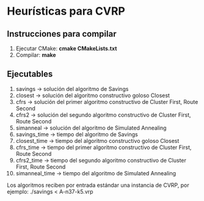 # Heurísticas para CVRP

## Instrucciones para compilar

1. Ejecutar CMake: **cmake CMakeLists.txt**
2. Compilar: **make**

## Ejecutables

1. savings -> solución del algoritmo de Savings
2. closest -> solución del algoritmo constructivo goloso Closest
3. cfrs -> solución del primer algoritmo constructivo de Cluster First, Route Second
4. cfrs2 -> solución del segundo algoritmo constructivo de Cluster First, Route Second
5. simanneal -> solución del algoritmo de Simulated Annealing
6. savings_time -> tiempo del algoritmo de Savings
7. closest_time -> tiempo del algoritmo constructivo goloso Closest
8. cfrs_time -> tiempo del primer algoritmo constructivo de Cluster First, Route Second
9. cfrs2_time -> tiempo del segundo algoritmo constructivo de Cluster First, Route Second
10. simanneal_time -> tiempo del algoritmo de Simulated Annealing

Los algoritmos reciben por entrada estándar una instancia de CVRP, por ejemplo:
    ./savings < A-n37-k5.vrp